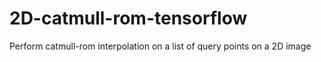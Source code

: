 # 2D-catmull-rom-tensorflow
Perform catmull-rom interpolation on a list of query points on a 2D image
